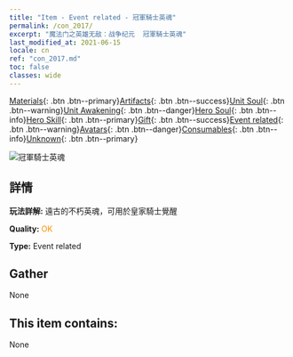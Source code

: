 ```yaml
---
title: "Item - Event related - 冠軍騎士英魂"
permalink: /con_2017/
excerpt: "魔法门之英雄无敌：战争纪元  冠軍騎士英魂"
last_modified_at: 2021-06-15
locale: cn
ref: "con_2017.md"
toc: false
classes: wide
---
```

 [Materials](/ItemsCN/){: .btn .btn--primary}[Artifacts](/ItemsCN/Artifacts/){: .btn .btn--success}[Unit Soul](/ItemsCN/UnitSoul/){: .btn .btn--warning}[Unit Awakening](/ItemsCN/UnitAwakening/){: .btn .btn--danger}[Hero Soul](/ItemsCN/HeroSoul/){: .btn .btn--info}[Hero Skill](/ItemsCN/HeroSkill/){: .btn .btn--primary}[Gift](/ItemsCN/Gift/){: .btn .btn--success}[Event related](/ItemsCN/Events/){: .btn .btn--warning}[Avatars](/ItemsCN/Avatars/){: .btn .btn--danger}[Consumables](/ItemsCN/Consumables/){: .btn .btn--info}[Unknown](/ItemsCN/Unknown/){: .btn .btn--primary}

 ![冠軍騎士英魂](/images/t/juexing_106.jpg)

## 詳情
 **玩法詳解:** 遠古的不朽英魂，可用於皇家騎士覺醒

 **Quality:** <span style="color: #FF8C00">OK</span>

 **Type:** Event related

## Gather

  None

## This item contains:

  None


